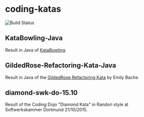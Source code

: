 # coding-katas
![Build Status](https://github.com/sparsick/coding-katas/workflows/MavenBuild/badge.svg)

## KataBowling-Java
Result in Java of  [KataBowling](http://www.codingdojo.org/kata/Bowling/).

## GildedRose-Refactoring-Kata-Java
Result in Java of the [GildedRose Refactoring Kata](https://github.com/emilybache/GildedRose-Refactoring-Kata) by Emily Bache.

## diamond-swk-do-15.10

Result of the Coding Dojo "Diamond Kata" in Randori style at Softwerkskammer Dortmund 21/10/2015.
